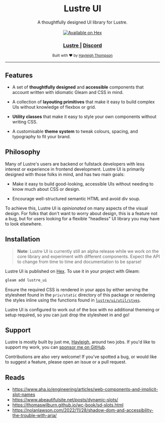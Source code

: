 <h1 align="center">Lustre UI</h1>

<div align="center">
  A thoughtfully designed UI library for Lustre.
</div>

<br />

<div align="center">
  <a href="https://hex.pm/packages/lustre_ui">
  <img src="https://img.shields.io/hexpm/v/lustre_ui"
      alt="Available on Hex" />
  </a>
</div>

<div align="center">
  <h3>
    <a href="https://hexdocs.pm/lustre">
      Lustre
    </a>
    <span> | </span>
    <a href="https://discord.gg/Fm8Pwmy">
      Discord
    </a>
  </h3>
</div>

<div align="center">
  <sub>Built with ❤︎ by
  <a href="https://twitter.com/hayleighdotdev">Hayleigh Thompson</a>
</div>

---

## Features

- A set of **thoughtfully designed** and **accessible** components that account
  written with idiomatic Gleam and CSS in mind.

- A collection of **layouting primitives** that make it easy to build complex
  UIs without knowledge of flexbox or grid.

- **Utility classes** that make it easy to style your own components without
  writing CSS.

- A customisable **theme system** to tweak colours, spacing, and typography to
  fit your brand.

## Philosophy

Many of Lustre's users are backend or fullstack developers with less interest or
experience in frontend development. Lustre UI is primarily designed with those
folks in mind, and has two main goals:

- Make it easy to build good-looking, accessible UIs without needing to know
  much about CSS or design.

- Encourage well-structured semantic HTML and avoid div soup.

To achieve this, Lustre UI is _opinionated_ on many aspects of the visual design.
For folks that don't want to worry about design, this is a feature not a bug, but
for users looking for a flexible "headless" UI library you may have to look elsewhere.

## Installation

> **Note**: Lustre UI is currently still an alpha release while we work on the
> core library and experiment with different components. Expect the API to change
> from time to time and documentation to be sparse!

Lustre UI is published on [Hex](https://hex.pm/packages/lustre_ui). To use it in
your project with Gleam:

```sh
gleam add lustre_ui
```

Ensure the required CSS is rendered in your apps by either serving the stylesheet
found in the `priv/static` directory of this package or rendering the styles inline
using the functions found in [`lustre/ui/util/styes`](https://hexdocs.pm/lustre_ui/lustre/ui/util/styles.html).

Lustre UI is configured to work out of the box with no additional themeing or
setup required, so you can just drop the stylesheet in and go!

## Support

Lustre is mostly built by just me, [Hayleigh](https://github.com/hayleigh-dot-dev),
around two jobs. If you'd like to support my work, you can [sponsor me on GitHub](https://github.com/sponsors/hayleigh-dot-dev).

Contributions are also very welcome! If you've spotted a bug, or would like to
suggest a feature, please open an issue or a pull request.

## Reads

- https://www.aha.io/engineering/articles/web-components-and-implicit-slot-names
- https://www.abeautifulsite.net/posts/dynamic-slots/
- https://thomaswilburn.github.io/wc-book/sd-slots.html
- https://nolanlawson.com/2022/11/28/shadow-dom-and-accessibility-the-trouble-with-aria/
